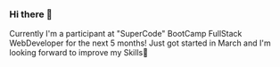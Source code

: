 ### Hi there 👋
Currently 
I'm a participant at "SuperCode" BootCamp FullStack WebDeveloper for the next 5 months! 
Just got started in March and I'm looking forward to improve my
Skills🚀
<!--
**CipiVlad/CipiVlad** is a ✨ _special_ ✨ repository because its `README.md` (this file) appears on your GitHub profile.




